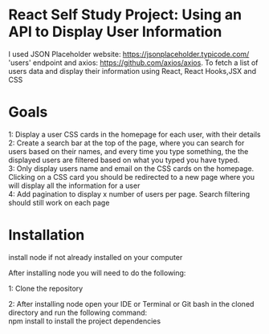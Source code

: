 # React Self Study Project: Using an API to Display User Information
I used JSON Placeholder website: https://jsonplaceholder.typicode.com/ 'users' endpoint and axios: https://github.com/axios/axios.
To fetch a list of users data and display their information using React, React Hooks,JSX and CSS 

# Goals
1: Display a user CSS cards in the homepage for each user, with their details<br>
2: Create a search bar at the top of the page, where you can search for users based on their names, and every time you type something, the the displayed users are filtered based on what you typed you have typed. <br>
3: Only display users name and email on the CSS cards on the homepage. Clicking on a CSS card you should be redirected to a new page where you will display all the information for a user<br>
4: Add pagination to display x number of users per page. Search filtering should still work on each page

# Installation

install node if not already installed on your computer

After installing node you will need to do the following:

1: Clone the repository

2: After installing node open your IDE or Terminal or Git bash in the cloned directory and run the following command:<br> npm install to install the project dependencies
